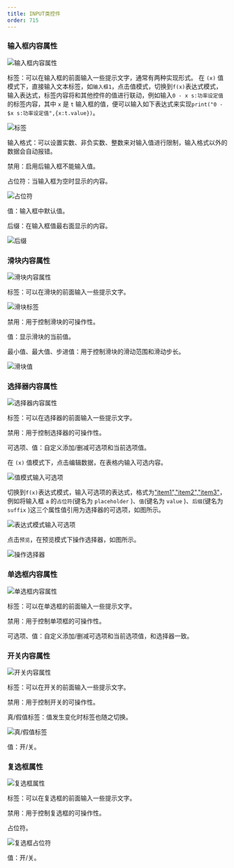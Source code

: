 ```yaml
---
title: INPUT类控件
order: 715
---
```


### 输入框内容属性

![输入框内容属性](./输入框内容属性.png "输入框内容属性")

标签：可以在输入框的前面输入一些提示文字，通常有两种实现形式。
在 `(x)` 值模式下，直接输入文本标签，如`输入框1`，点击值模式，切换到`f(x)`表达式模式，输入表达式，标签内容将和其他控件的值进行联动，例如输入`0 - x s:功率设定值`的标签内容，其中 `x` 是 `t` 输入框的值，便可以输入如下表达式来实现`print("0 - $x s:功率设定值",{x:t.value})`。

![标签](./标签.png "标签")

输入格式：可以设置实数、非负实数、整数来对输入值进行限制，输入格式以外的数据会自动报错。

禁用：启用后输入框不能输入值。

占位符：当输入框为空时显示的内容。

![占位符](./占位符.png "占位符")

值：输入框中默认值。

后缀：在输入框值最右面显示的内容。

![后缀](./后缀.png "后缀")

### 滑块内容属性

![滑块内容属性](./滑块内容属性.png "滑块内容属性")

标签：可以在滑块的前面输入一些提示文字。

![滑块标签](./滑块标签.png "滑块标签")

禁用：用于控制滑块的可操作性。

值：显示滑块的当前值。

最小值、最大值、步进值：用于控制滑块的滑动范围和滑动步长。

![滑块值](./滑块值.png "滑块值")

### 选择器内容属性

![选择器内容属性](./选择器内容属性.png "选择器内容属性")

标签：可以在选择器的前面输入一些提示文字。

禁用：用于控制选择器的可操作性。

可选项、值：自定义添加/删减可选项和当前选项值。

在 `(x)` 值模式下，点击编辑数据，在表格内输入可选内容。

![值模式输入可选项](./值模式输入可选项.png "值模式输入可选项")

切换到`f(x)`表达式模式，输入可选项的表达式，格式为["item1","item2","item3"](其中item为文本，若为表达式则不用引号)，例如将输入框 `a` 的`占位符`(键名为 `placeholder` )、`值`(键名为 `value` )、`后缀`(键名为 `suffix` )这三个属性值引用为选择器的可选项，如图所示。

![表达式模式输入可选项](./表达式模式输入可选项.png "表达式模式输入可选项")

点击`预览`，在预览模式下操作选择器，如图所示。

![操作选择器](./操作选择器.png "操作选择器")

### 单选框内容属性

![单选框内容属性](./单选框内容属性.png "单选框内容属性")

标签：可以在单选框的前面输入一些提示文字。

禁用：用于控制单项框的可操作性。

可选项、值：自定义添加/删减可选项和当前选项值，和选择器一致。

### 开关内容属性

![开关内容属性](./开关内容属性.png "开关内容属性")

标签：可以在开关的前面输入一些提示文字。

禁用：用于控制开关的可操作性。

真/假值标签：值发生变化时标签也随之切换。

![真/假值标签](./真假值标签.png "真/假值标签")

值：开/关。

### 复选框属性

![复选框属性](./复选框属性.png "复选框属性")

标签：可以在复选框的前面输入一些提示文字。

禁用：用于控制复选框的可操作性。

占位符。

![复选框占位符](./复选框占位符.png "复选框占位符")

值：开/关。

